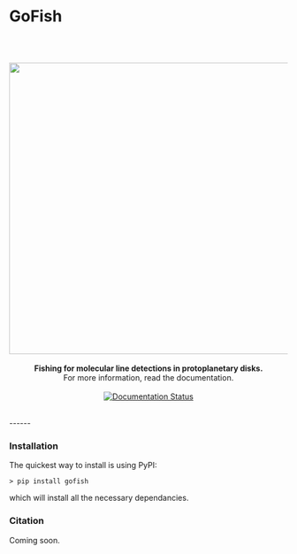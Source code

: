 # GoFish
<bR>
<p align='center'>
  <br/>
  <img src="https://github.com/richteague/gofish/blob/master/docs/_static/logo.png" width="596" height="527"><br/>
  <br>
  <b>Fishing for molecular line detections in protoplanetary disks.</b>
  <br>
  For more information, read the documentation.
  <br>
  <br>
  <a href='https://fishing.readthedocs.io/en/latest/?badge=latest'>
      <img src='https://readthedocs.org/projects/fishing/badge/?version=latest' alt='Documentation Status' />
  </a>
</p>

<br>
------
<br>

### Installation

The quickest way to install is using PyPI:

`> pip install gofish`

which will install all the necessary dependancies.

### Citation

Coming soon.
